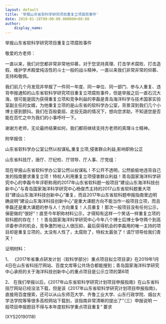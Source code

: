 ```yaml
---
layout: default
title: '举报山东省软科学研究项目重复立项腐败事件'
date: 2019-01-18T00:00:00.000000+08:00
author:
    display_name: 
---
```


举报山东省软科学研究项目重复立项腐败事件

敬爱的方老师：

一直以来，我们对您都非常非常地仰慕，对于您坚持真理、打击学术腐败、打击造假、维护学术殿堂纯洁性的斗士一般的战斗精神，一直以来我们非常非常的仰慕、支持和敬佩。

我们前几个月发现并举报了一件同一年度、同一单位、同一部门、参与人重复、违背申报通知的山东省软科学研究项目重复立项腐败事件，但是举报之后一直石沉大海，很可能是因为获得重复立项和竞争利益的李磊是青岛海洋科学与技术国家实验室副主任的女婿，为他重复立项的是山东省的软科学办公室，背景深到我们几个小博士感到颤抖。我们在百般委屈、走投无路的情况下，想向您求助，不知道您是否能在百忙之中为我们的小事呼吁一下。

谢谢方老师，无论最终结果如何，我们都将继续支持方老师的真理斗士精神。

附举报信：

山东省软科学办公室公然以权谋私,重复立项,侵害群众利益,影响职称公正

山东省科技厅，唐厅、厅纪检、厅领导、厅人事、厅党组：

现在举报山东省软科学办公室公然以权谋私！不公开不透明，公然偷偷地违背自己发的指南要求重复立项！特权人利用重复立项侵害群众利益！青岛国家海洋科学研究中心的李磊今年评职称用的2017年山东省软科题一般项目“建设山东海洋科技创新中心”与青岛国家海洋科学研究中心杨俊杰主持的2017山东省软科题重大项目“建设山东海洋科技创新中心”重复，而且2017年山东省软科题申报指南里边明确说明“建设山东海洋科技创新中心”是重大课题方向不能当作一般项目立项，而且李磊还是重大课题的参与人！方向重复！人员重复！那次一般项目没有任何公示，保密做的”很好”！直至今年职称材料公示，才得知有这样一个笑话一样重复立项的软科题的存在！！！青岛国家海洋科学研究中心今年八个博士后博士争夺两个到高评委参评的机会，竞争激烈地让人很压抑，最后获得机会的李磊用的唯一主持的项目却是重复立项的，太没有人性了，太腐败了，特权太嚣张了！请厅领导给我们青天！

证明材料：

1、  《2017年省重点研发计划（软科学部分）重点项目拟立项目录》在2019年1月4日在山东省科技厅网站、百度文库等公共场合都能搜到；青岛国家海洋科学研究中心承担的关于海洋科技创新中心的重点项目是公示立项的第6项

2、  在我们举报以后，《2017年山东省软科学研究计划项目申报指南》在山东省科技厅网站已经没法下载，但是该《2017年山东省软科学研究计划项目申报指南》，直接用百度搜索，还可以从山东师范大学、齐鲁工业大学、山东行政学院、烟台大学法学院等等很多高校网站下载到，该指南非常清晰的提出了“（三）申报说明 一般项目申报题目不得与本年度软科学重点项目重复“ 要求

(XYS20190118)

